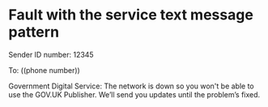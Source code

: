 # Fault with the service text message pattern

Sender ID number: 12345

To: ((phone number))

Government Digital Service: The network is down so you won't be able to use the GOV.UK Publisher. We’ll send you updates until the problem’s fixed. 





